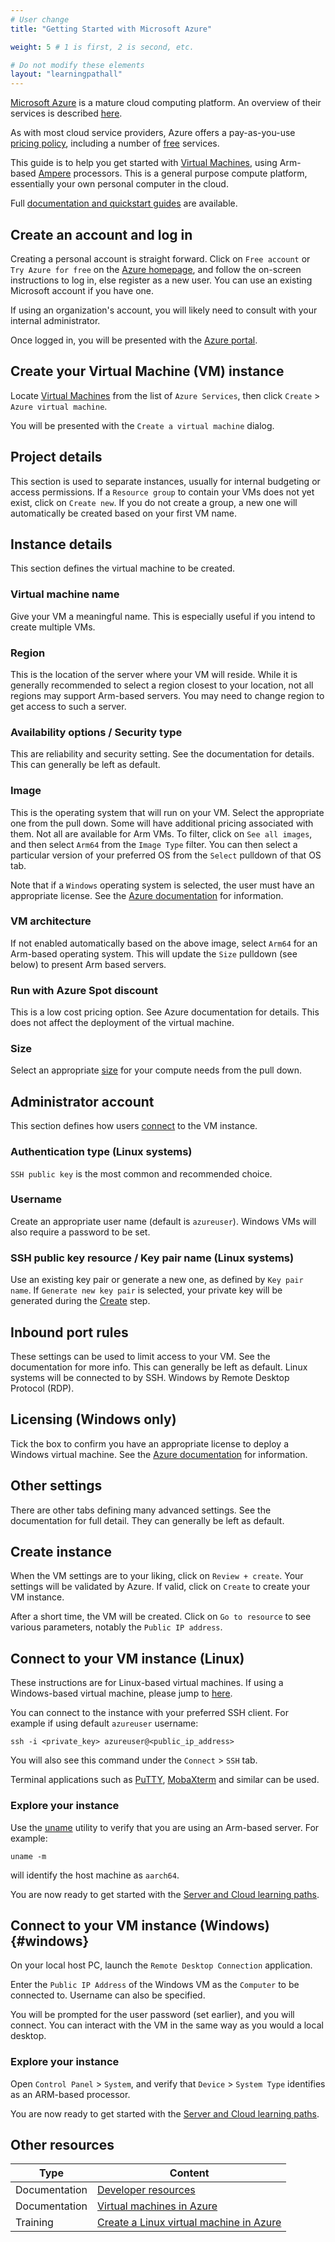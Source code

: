 ```yaml
---
# User change
title: "Getting Started with Microsoft Azure"

weight: 5 # 1 is first, 2 is second, etc.

# Do not modify these elements
layout: "learningpathall"
---
```

[Microsoft Azure](https://azure.microsoft.com/) is a mature cloud computing platform. An overview of their services is described [here](https://azure.microsoft.com/en-us/get-started/).

As with most cloud service providers, Azure offers a pay-as-you-use [pricing policy](https://azure.microsoft.com/en-us/pricing/), including a number of [free](https://azure.microsoft.com/en-us/free/) services.

This guide is to help you get started with [Virtual Machines](https://azure.microsoft.com/en-us/products/virtual-machines/), using Arm-based [Ampere](https://azure.microsoft.com/en-us/blog/azure-virtual-machines-with-ampere-altra-arm-based-processors-generally-available/) processors. This is a general purpose compute platform, essentially your own personal computer in the cloud.

Full [documentation and quickstart guides](https://learn.microsoft.com/en-us/azure/virtual-machines/) are available.

## Create an account and log in

Creating a personal account is straight forward. Click on `Free account` or `Try Azure for free` on the [Azure homepage](https://azure.microsoft.com), and follow the on-screen instructions to log in, else register as a new user. You can use an existing Microsoft account if you have one.

If using an organization's account, you will likely need to consult with your internal administrator.

Once logged in, you will be presented with the [Azure portal](https://portal.azure.com).

## Create your Virtual Machine (VM) instance

Locate [Virtual Machines](https://portal.azure.com/#view/HubsExtension/BrowseResource/resourceType/Microsoft.Compute%2FVirtualMachines) from the list of `Azure Services`, then click `Create` > `Azure virtual machine`.

You will be presented with the `Create a virtual machine` dialog.

## Project details

This section is used to separate instances, usually for internal budgeting or access permissions. If a `Resource group` to contain your VMs does not yet exist, click on `Create new`. If you do not create a group, a new one will automatically be created based on your first VM name.

## Instance details

This section defines the virtual machine to be created.

### Virtual machine name

Give your VM a meaningful name. This is especially useful if you intend to create multiple VMs.

### Region

This is the location of the server where your VM will reside. While it is generally recommended to select a region closest to your location, not all regions may support Arm-based servers. You may need to change region to get access to such a server.

### Availability options / Security type

This are reliability and security setting. See the documentation for details. This can generally be left as default.

### Image

This is the operating system that will run on your VM. Select the appropriate one from the pull down. Some will have additional pricing associated with them. Not all are available for Arm VMs. To filter, click on `See all images`, and then select `Arm64` from the `Image Type` filter. You can then select a particular version of your preferred OS from the `Select` pulldown of that OS tab.

Note that if a `Windows` operating system is selected, the user must have an appropriate license. See the [Azure documentation](https://learn.microsoft.com/en-us/azure/virtual-machines/windows/windows-desktop-multitenant-hosting-deployment) for information.

### VM architecture

If not enabled automatically based on the above image, select `Arm64` for an Arm-based operating system. This will update the `Size` pulldown (see below) to present Arm based servers.

### Run with Azure Spot discount

This is a low cost pricing option. See Azure documentation for details. This does not affect the deployment of the virtual machine.

### Size

Select an appropriate [size](https://learn.microsoft.com/en-us/azure/virtual-machines/sizes) for your compute needs from the pull down.

## Administrator account

This section defines how users [connect](https://learn.microsoft.com/en-us/azure/virtual-machines/linux-vm-connect) to the VM instance.

### Authentication type (Linux systems)

 `SSH public key` is the most common and recommended choice.

 ### Username

 Create an appropriate user name (default is `azureuser`). Windows VMs will also require a password to be set.

 ### SSH public key resource / Key pair name (Linux systems)

 Use an existing key pair or generate a new one, as defined by `Key pair name`. If `Generate new key pair` is selected, your private key will be generated during the [Create](#create-instance) step.

## Inbound port rules

These settings can be used to limit access to your VM. See the documentation for more info. This can generally be left as default. Linux systems will be connected to by SSH. Windows by Remote Desktop Protocol (RDP).

## Licensing (Windows only)

Tick the box to confirm you have an appropriate license to deploy a Windows virtual machine. See the [Azure documentation](https://learn.microsoft.com/en-us/azure/virtual-machines/windows/windows-desktop-multitenant-hosting-deployment) for information.

## Other settings

There are other tabs defining many advanced settings. See the documentation for full detail. They can generally be left as default.

## Create instance

When the VM settings are to your liking, click on `Review + create`. Your settings will be validated by Azure. If valid, click on `Create` to create your VM instance.

After a short time, the VM will be created. Click on `Go to resource` to see various parameters, notably the `Public IP address`.

## Connect to your VM instance (Linux)

These instructions are for Linux-based virtual machines. If using a Windows-based virtual machine, please jump to [here](#windows).

You can connect to the instance with your preferred SSH client. For example if using default `azureuser` username:
```console
ssh -i <private_key> azureuser@<public_ip_address>
```
You will also see this command under the `Connect` > `SSH` tab.

Terminal applications such as [PuTTY](https://www.putty.org/), [MobaXterm](https://mobaxterm.mobatek.net/) and similar can be used.

### Explore your instance

Use the [uname](https://en.wikipedia.org/wiki/Uname) utility to verify that you are using an Arm-based server. For example:
```console
uname -m
```
will identify the host machine as `aarch64`.

You are now ready to get started with the [Server and Cloud learning paths](/learning-paths/server-and-cloud/).

## Connect to your VM instance (Windows) {#windows}

On your local host PC, launch the `Remote Desktop Connection` application.

Enter the `Public IP Address` of the Windows VM as the `Computer` to be connected to. Username can also be specified.

You will be prompted for the user password (set earlier), and you will connect. You can interact with the VM in the same way as you would a local desktop.

### Explore your instance

Open `Control Panel` > `System`, and verify that `Device` > `System Type` identifies as an ARM-based processor.

You are now ready to get started with the [Server and Cloud learning paths](/learning-paths/server-and-cloud/).

## Other resources

| Type          | Content             |
| ---           | ---                 |
| Documentation | [Developer resources](https://learn.microsoft.com/en-us/azure/developer/) |
| Documentation | [Virtual machines in Azure](https://learn.microsoft.com/en-us/azure/virtual-machines/) |
| Training      | [Create a Linux virtual machine in Azure](https://learn.microsoft.com/en-us/training/modules/create-linux-virtual-machine-in-azure/) |
